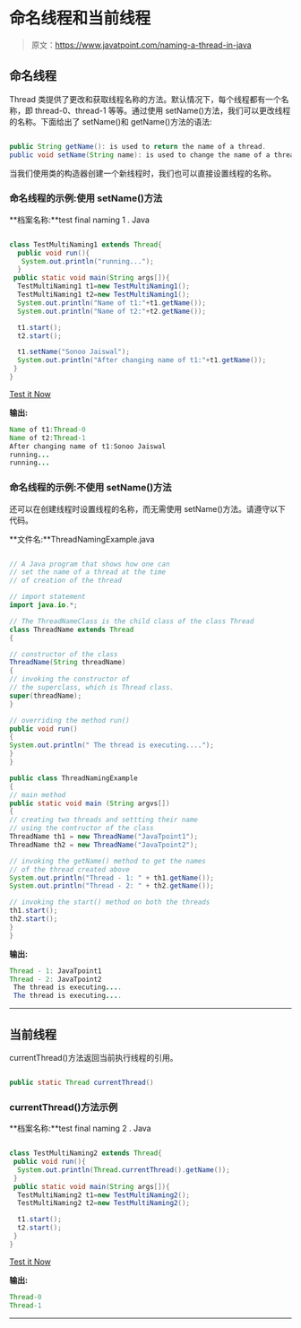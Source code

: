 # 命名线程和当前线程

> 原文：<https://www.javatpoint.com/naming-a-thread-in-java>

## 命名线程

Thread 类提供了更改和获取线程名称的方法。默认情况下，每个线程都有一个名称，即 thread-0、thread-1 等等。通过使用 setName()方法，我们可以更改线程的名称。下面给出了 setName()和 getName()方法的语法:

```java

public String getName(): is used to return the name of a thread.
public void setName(String name): is used to change the name of a thread.

```

当我们使用类的构造器创建一个新线程时，我们也可以直接设置线程的名称。

### 命名线程的示例:使用 setName()方法

**档案名称:**test final naming 1 . Java

```java

class TestMultiNaming1 extends Thread{
  public void run(){
   System.out.println("running...");
  }
 public static void main(String args[]){
  TestMultiNaming1 t1=new TestMultiNaming1();
  TestMultiNaming1 t2=new TestMultiNaming1();
  System.out.println("Name of t1:"+t1.getName());
  System.out.println("Name of t2:"+t2.getName());

  t1.start();
  t2.start();

  t1.setName("Sonoo Jaiswal");
  System.out.println("After changing name of t1:"+t1.getName());
 }
}

```

[Test it Now](https://www.javatpoint.com/opr/test.jsp?filename=TestMultiNaming1)

**输出:**

```java
Name of t1:Thread-0
Name of t2:Thread-1
After changing name of t1:Sonoo Jaiswal
running...
running...

```

### 命名线程的示例:不使用 setName()方法

还可以在创建线程时设置线程的名称，而无需使用 setName()方法。请遵守以下代码。

**文件名:**ThreadNamingExample.java

```java

// A Java program that shows how one can 
// set the name of a thread at the time
// of creation of the thread

// import statement
import java.io.*;

// The ThreadNameClass is the child class of the class Thread
class ThreadName extends Thread
{

// constructor of the class
ThreadName(String threadName)
{
// invoking the constructor of
// the superclass, which is Thread class.
super(threadName);
}

// overriding the method run()
public void run()
{
System.out.println(" The thread is executing....");
}
}

public class ThreadNamingExample
{
// main method
public static void main (String argvs[])
{
// creating two threads and settting their name
// using the contructor of the class
ThreadName th1 = new ThreadName("JavaTpoint1");
ThreadName th2 = new ThreadName("JavaTpoint2");

// invoking the getName() method to get the names
// of the thread created above
System.out.println("Thread - 1: " + th1.getName());
System.out.println("Thread - 2: " + th2.getName());

// invoking the start() method on both the threads
th1.start();
th2.start();
}
}

```

**输出:**

```java
Thread - 1: JavaTpoint1
Thread - 2: JavaTpoint2
 The thread is executing....
 The thread is executing....

```

* * *

## 当前线程

currentThread()方法返回当前执行线程的引用。

```java

public static Thread currentThread()  

```

### currentThread()方法示例

**档案名称:**test final naming 2 . Java

```java

class TestMultiNaming2 extends Thread{
 public void run(){
  System.out.println(Thread.currentThread().getName());
 }
 public static void main(String args[]){
  TestMultiNaming2 t1=new TestMultiNaming2();
  TestMultiNaming2 t2=new TestMultiNaming2();

  t1.start();
  t2.start();
 }
}

```

[Test it Now](https://www.javatpoint.com/opr/test.jsp?filename=TestMultiNaming2)

**输出:**

```java
Thread-0
Thread-1

```

* * *